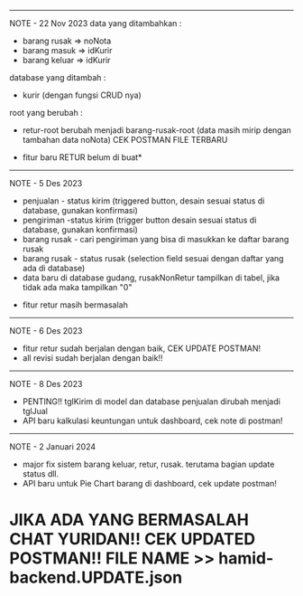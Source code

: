 ---------------------------------------------------------
NOTE - 22 Nov 2023
data yang ditambahkan :
- barang rusak => noNota
- barang masuk => idKurir
- barang keluar => idKurir

database yang ditambah :
- kurir (dengan fungsi CRUD nya)

root yang berubah :
- retur-root berubah menjadi barang-rusak-root (data masih mirip dengan tambahan data noNota) CEK POSTMAN FILE TERBARU

- fitur baru RETUR belum di buat*
---------------------------------------------------------
NOTE - 5 Des 2023
- penjualan - status kirim (triggered button, desain sesuai status di database, gunakan konfirmasi)
- pengiriman -status kirim (trigger button desain sesuai status di database, gunakan konfirmasi)
- barang rusak - cari pengiriman yang bisa di masukkan ke daftar barang rusak
- barang rusak - status rusak (selection field sesuai dengan daftar yang ada di database)
- data baru di database gudang, rusakNonRetur tampilkan di tabel, jika tidak ada maka tampilkan "0"

* fitur retur masih bermasalah

---------------------------------------------------------
NOTE - 6 Des 2023
- fitur retur sudah berjalan dengan baik, CEK UPDATE POSTMAN!
- all revisi sudah berjalan dengan baik!!

---------------------------------------------------------
NOTE - 8 Des 2023
- PENTING!! tglKirim di model dan database penjualan dirubah menjadi tglJual
- API baru kalkulasi keuntungan untuk dashboard, cek note di postman!

---------------------------------------------------------
NOTE - 2 Januari 2024
- major fix sistem barang keluar, retur, rusak. terutama bagian update status dll.
- API baru untuk Pie Chart barang di dashboard, cek update postman!

JIKA ADA YANG BERMASALAH CHAT YURIDAN!!
CEK UPDATED POSTMAN!! FILE NAME >> hamid-backend.UPDATE.json
=========================================================